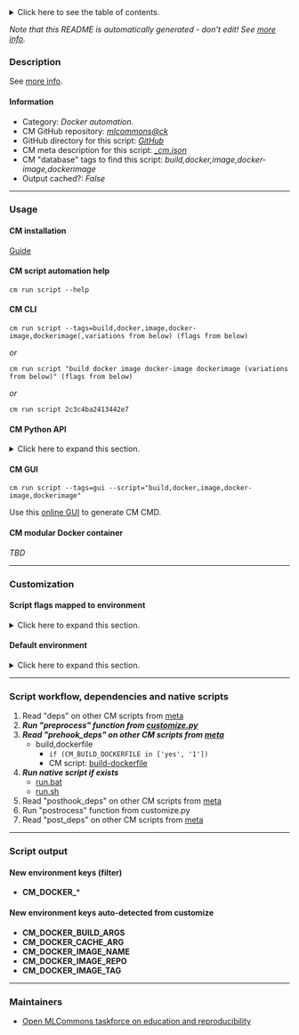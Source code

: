 <details>
<summary>Click here to see the table of contents.</summary>

* [Description](#description)
* [Information](#information)
* [Usage](#usage)
  * [ CM installation](#cm-installation)
  * [ CM script automation help](#cm-script-automation-help)
  * [ CM CLI](#cm-cli)
  * [ CM Python API](#cm-python-api)
  * [ CM GUI](#cm-gui)
  * [ CM modular Docker container](#cm-modular-docker-container)
* [Customization](#customization)
  * [ Script flags mapped to environment](#script-flags-mapped-to-environment)
  * [ Default environment](#default-environment)
* [Script workflow, dependencies and native scripts](#script-workflow-dependencies-and-native-scripts)
* [Script output](#script-output)
* [New environment keys (filter)](#new-environment-keys-(filter))
* [New environment keys auto-detected from customize](#new-environment-keys-auto-detected-from-customize)
* [Maintainers](#maintainers)

</details>

*Note that this README is automatically generated - don't edit! See [more info](README-extra.md).*

### Description


See [more info](README-extra.md).

#### Information

* Category: *Docker automation.*
* CM GitHub repository: *[mlcommons@ck](https://github.com/mlcommons/ck/tree/master/cm-mlops)*
* GitHub directory for this script: *[GitHub](https://github.com/mlcommons/ck/tree/master/cm-mlops/script/build-docker-image)*
* CM meta description for this script: *[_cm.json](_cm.json)*
* CM "database" tags to find this script: *build,docker,image,docker-image,dockerimage*
* Output cached?: *False*
___
### Usage

#### CM installation

[Guide](https://github.com/mlcommons/ck/blob/master/docs/installation.md)

#### CM script automation help

```cm run script --help```

#### CM CLI

`cm run script --tags=build,docker,image,docker-image,dockerimage(,variations from below) (flags from below)`

*or*

`cm run script "build docker image docker-image dockerimage (variations from below)" (flags from below)`

*or*

`cm run script 2c3c4ba2413442e7`

#### CM Python API

<details>
<summary>Click here to expand this section.</summary>

```python

import cmind

r = cmind.access({'action':'run'
                  'automation':'script',
                  'tags':'build,docker,image,docker-image,dockerimage'
                  'out':'con',
                  ...
                  (other input keys for this script)
                  ...
                 })

if r['return']>0:
    print (r['error'])

```

</details>


#### CM GUI

```cm run script --tags=gui --script="build,docker,image,docker-image,dockerimage"```

Use this [online GUI](https://cKnowledge.org/cm-gui/?tags=build,docker,image,docker-image,dockerimage) to generate CM CMD.

#### CM modular Docker container

*TBD*

___
### Customization


#### Script flags mapped to environment
<details>
<summary>Click here to expand this section.</summary>

* --**cache**=value --> **CM_DOCKER_CACHE**=value
* --**cm_repo**=value --> **CM_MLOPS_REPO**=value
* --**docker_os**=value --> **CM_DOCKER_OS**=value
* --**docker_os_version**=value --> **CM_DOCKER_OS_VERSION**=value
* --**dockerfile**=value --> **CM_DOCKERFILE_WITH_PATH**=value
* --**gh_token**=value --> **CM_GH_TOKEN**=value
* --**image_name**=value --> **CM_DOCKER_IMAGE_NAME**=value
* --**image_repo**=value --> **CM_DOCKER_IMAGE_REPO**=value
* --**image_tag**=value --> **CM_DOCKER_IMAGE_TAG**=value
* --**post_run_cmds**=value --> **CM_DOCKER_POST_RUN_COMMANDS**=value
* --**pre_run_cmds**=value --> **CM_DOCKER_PRE_RUN_COMMANDS**=value
* --**real_run**=value --> **CM_REAL_RUN**=value
* --**script_tags**=value --> **CM_DOCKER_RUN_SCRIPT_TAGS**=value

**Above CLI flags can be used in the Python CM API as follows:**

```python
r=cm.access({... , "cache":...}
```

</details>

#### Default environment

<details>
<summary>Click here to expand this section.</summary>

These keys can be updated via --env.KEY=VALUE or "env" dictionary in @input.json or using script flags.

* CM_DOCKER_IMAGE_REPO: **local**
* CM_DOCKER_IMAGE_TAG: **latest**

</details>

___
### Script workflow, dependencies and native scripts

  1. Read "deps" on other CM scripts from [meta](https://github.com/mlcommons/ck/tree/master/cm-mlops/script/build-docker-image/_cm.json)
  1. ***Run "preprocess" function from [customize.py](https://github.com/mlcommons/ck/tree/master/cm-mlops/script/build-docker-image/customize.py)***
  1. ***Read "prehook_deps" on other CM scripts from [meta](https://github.com/mlcommons/ck/tree/master/cm-mlops/script/build-docker-image/_cm.json)***
     * build,dockerfile
       * `if (CM_BUILD_DOCKERFILE in ['yes', '1'])`
       - CM script: [build-dockerfile](https://github.com/mlcommons/ck/tree/master/cm-mlops/script/build-dockerfile)
  1. ***Run native script if exists***
     * [run.bat](https://github.com/mlcommons/ck/tree/master/cm-mlops/script/build-docker-image/run.bat)
     * [run.sh](https://github.com/mlcommons/ck/tree/master/cm-mlops/script/build-docker-image/run.sh)
  1. Read "posthook_deps" on other CM scripts from [meta](https://github.com/mlcommons/ck/tree/master/cm-mlops/script/build-docker-image/_cm.json)
  1. Run "postrocess" function from customize.py
  1. Read "post_deps" on other CM scripts from [meta](https://github.com/mlcommons/ck/tree/master/cm-mlops/script/build-docker-image/_cm.json)
___
### Script output
#### New environment keys (filter)

* **CM_DOCKER_***
#### New environment keys auto-detected from customize

* **CM_DOCKER_BUILD_ARGS**
* **CM_DOCKER_CACHE_ARG**
* **CM_DOCKER_IMAGE_NAME**
* **CM_DOCKER_IMAGE_REPO**
* **CM_DOCKER_IMAGE_TAG**
___
### Maintainers

* [Open MLCommons taskforce on education and reproducibility](https://github.com/mlcommons/ck/blob/master/docs/mlperf-education-workgroup.md)